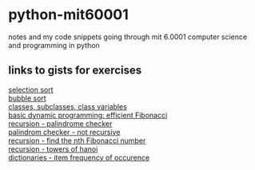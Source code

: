 # python-mit60001
notes and my code snippets going through mit 6.0001 computer science and programming in python

## links to gists for exercises
[selection sort](https://gist.github.com/msyvr/2341352428fd43283ad760ecf5ec0cd0)<br>
[bubble sort](https://gist.github.com/msyvr/36e0c365ca1fdc68bc58bcd60f0388f6)<br>
[classes, subclasses, class variables](https://gist.github.com/msyvr/aa6575f8cb8a4bc31fad411339fa96b4)<br>
[basic dynamic programming: efficient Fibonacci](https://gist.github.com/msyvr/48003acc1498d293c281a7b64178b141)<br>
[recursion - palindrome checker](https://gist.github.com/msyvr/435f7474cd82ae50e5fd3e69f492b085)<br>
[palindrom checker - not recursive](https://gist.github.com/msyvr/a51e13595583923cbf9bf1ef848bde97)<br>
[recursion - find the nth Fibonacci number](https://gist.github.com/msyvr/dbb5a263c225f9bdad23bd9a6d64441d)<br>
[recursion - towers of hanoi](https://gist.github.com/msyvr/82608a53b867524079e295c8e8ec9aa7)<br>
[dictionaries - item frequency of occurence](https://gist.github.com/msyvr/111c8d2ba31dc62f43e596fdd63e812d)<br>
